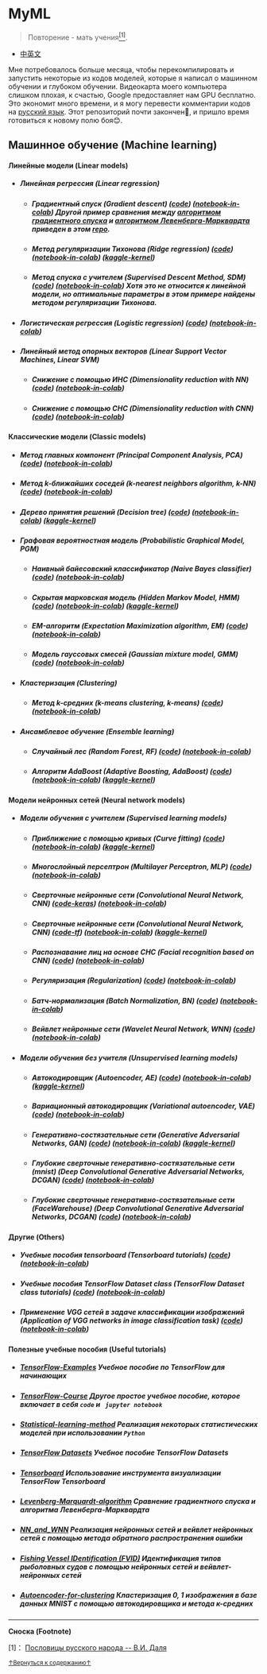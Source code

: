 # MyML
> Повторение - мать учения<a href='#fn1' name='fn1b'><sup>[1]</sup></a>.
- [中英文](README.md)

Мне потребовалось больше месяца, чтобы перекомпилировать и запустить некоторые из кодов моделей, которые я написал о машинном обучении и глубоком обучении. Видеокарта моего компьютера слишком плохая, к счастью, Google предоставляет нам GPU бесплатно. Это экономит много времени, и я могу перевести комментарии кодов на [русский язык](README_RU.md). Этот репозиторий почти закончен🤣, и пришло время готовиться к новому полю боя😊.  

## Машинное обучение (Machine learning)

#### Линейные модели (Linear models)

- ##### Линейная регрессия (Linear regression)
    + ##### Градиентный спуск (Gradient descent) ([code](codes/Linear_models/linear_regression_RU.py)) ([notebook-in-colab](notebooks(colab)/Linear_models/linear_regression_RU.ipynb)) Другой пример сравнения между [алгоритмом градиентного спуска](https://en.wikipedia.org/wiki/Gradient_descent) и [алгоритмом Левенберга-Марквардта](https://en.wikipedia.org/wiki/Levenberg%E2%80%93Marquardt_algorithm) приведен в этом [repo](https://github.com/jswanglp/Levenberg-Marquardt-algorithm/blob/master/README.pdf).
    + ##### Метод регуляризации Тихонова (Ridge regression) ([code](codes/Linear_models/RR_RU.py)) ([notebook-in-colab](notebooks(colab)/Linear_models/RR_RU.ipynb)) ([kaggle-kernel](https://www.kaggle.com/jswanglp/ridge-regression))
    + ##### Метод спуска с учителем (Supervised Descent Method, SDM) ([code](codes/Linear_models/SDM_RU.py)) ([notebook-in-colab](notebooks(colab)/Linear_models/SDM_RU.ipynb)) Хотя это не относится к линейной модели, но оптимальные параметры в этом примере найдены методом регуляризации Тихонова.

- ##### Логистическая регрессия (Logistic regression) ([code](codes/Linear_models/logistic_regression_RU.py)) ([notebook-in-colab](notebooks(colab)/Linear_models/logistic_regression_RU.ipynb))

- ##### Линейный метод опорных векторов (Linear Support Vector Machines, Linear SVM)
  
    + ##### Снижение с помощью ИНС (Dimensionality reduction with NN) ([code](codes/Linear_models/linear_SVM_RU.py)) ([notebook-in-colab](notebooks(colab)/Linear_models/linear_SVM_RU.ipynb))
    + ##### Снижение с помощью СНС (Dimensionality reduction with CNN) ([code](codes/Linear_models/linear_SVM(CNN)_RU.py)) ([notebook-in-colab](notebooks(colab)/Linear_models/linear_SVM(CNN)_RU.ipynb))

#### Классические модели (Classic models)

- ##### Метод главных компонент (Principal Component Analysis, PCA) ([code](codes/Classic_models/PCA_RU.py)) ([notebook-in-colab](notebooks(colab)/Classic_models/PCA_RU.ipynb))

- ##### Метод k-ближайших соседей (k-nearest neighbors algorithm, k-NN) ([code](codes/Classic_models/KNN_main_RU.py)) ([notebook-in-colab](notebooks(colab)/Classic_models/KNN_RU.ipynb))

- ##### Дерево принятия решений (Decision tree) ([code](codes/Classic_models/Decision_tree_RU.py)) ([notebook-in-colab](notebooks(colab)/Classic_models/Decision_tree_RU.ipynb)) ([kaggle-kernel](https://www.kaggle.com/jswanglp/decision-tree))

- ##### Графовая вероятностная модель (Probabilistic Graphical Model, PGM)
    + ##### Наивный байесовский классификатор (Naive Bayes classifier) ([code](codes/Classic_models/NB_RU.py)) ([notebook-in-colab](notebooks(colab)/Classic_models/NB_RU.ipynb))
    + ##### Скрытая марковская модель  (Hidden Markov Model, HMM) ([code](codes/Classic_models/HMM_RU.py)) ([notebook-in-colab](notebooks(colab)/Classic_models/HMM_RU.ipynb)) ([kaggle-kernel](https://www.kaggle.com/jswanglp/hmm-gaussian))
    + ##### EM-алгоритм (Expectation Maximization algorithm, EM) ([code](codes/Classic_models/EM_RU.py)) ([notebook-in-colab](notebooks(colab)/Classic_models/EM_RU.ipynb))
    + ##### Модель гауссовых смесей (Gaussian mixture model, GMM) ([code](codes/Classic_models/GMM_RU.py)) ([notebook-in-colab](notebooks(colab)/Classic_models/GMM_RU.ipynb))

- ##### Кластеризация (Clustering)
    + ##### Метод k-средних (k-means clustering, k-means) ([code](codes/Classic_models/kmeans_RU.py)) ([notebook-in-colab](notebooks(colab)/Classic_models/kmeans_RU.ipynb))

- ##### Ансамблевое обучение (Ensemble learning)
    + ##### Случайный лес (Random Forest, RF) ([code](codes/Classic_models/RF_RU.py)) ([notebook-in-colab](notebooks(colab)/Classic_models/RF_RU.ipynb))
    + ##### Алгоритм AdaBoost (Adaptive Boosting, AdaBoost) ([code](codes/Classic_models/Adaboost_main_RU.py)) ([notebook-in-colab](notebooks(colab)/Classic_models/Adaboost_RU.ipynb)) ([kaggle-kernel](https://www.kaggle.com/jswanglp/adaboost))

#### Модели нейронных сетей (Neural network models)

- ##### Модели обучения с учителем (Supervised learning models)
    + ##### Приближение с помощью кривых (Curve fitting) ([code](codes/Neural_network_models/Supervised_learning_models/curve_fitting_RU.py)) ([notebook-in-colab](notebooks(colab)/Neural_network_models/Supervised_learning_models/curve_fitting_RU.ipynb)) ([kaggle-kernel](https://www.kaggle.com/jswanglp/curve-fitting))
    + ##### Многослойный персептрон (Multilayer Perceptron, MLP) ([code](codes/Neural_network_models/Supervised_learning_models/MLP_RU.py)) ([notebook-in-colab](notebooks(colab)/Neural_network_models/Supervised_learning_models/MLP_RU.ipynb))
    + ##### Сверточные нейронные сети (Convolutional Neural Network, CNN) ([code-keras](codes/Neural_network_models/Supervised_learning_models/CNN_keras_RU.py)) ([notebook-in-colab](notebooks(colab)/Neural_network_models/Supervised_learning_models/CNN_keras_RU.ipynb))
    + ##### Сверточные нейронные сети (Convolutional Neural Network, CNN) ([code-tf](codes/Neural_network_models/Supervised_learning_models/CNN_tf_RU.py)) ([notebook-in-colab](notebooks(colab)/Neural_network_models/Supervised_learning_models/CNN_tf_RU.ipynb)) ([kaggle-kernel](https://www.kaggle.com/jswanglp/cnn-tf))
    + ##### Распознавание лиц на основе СНС (Facial recognition based on CNN) ([code](codes/Neural_network_models/Supervised_learning_models/Facial_recognition_RU.py)) ([notebook-in-colab](notebooks(colab)/Neural_network_models/Supervised_learning_models/Facial_recognition_RU.ipynb))
    + ##### Регуляризация (Regularization) ([code](codes/Neural_network_models/Supervised_learning_models/Facial_recognition_l2_RU.py)) ([notebook-in-colab](notebooks(colab)/Neural_network_models/Supervised_learning_models/Facial_recognition_l2_RU.ipynb))
    + ##### Батч-нормализация (Batch Normalization, BN) ([code](codes/Neural_network_models/Supervised_learning_models/Facial_recognition_bn_RU.py)) ([notebook-in-colab](notebooks(colab)/Neural_network_models/Supervised_learning_models/Facial_recognition_bn_RU.ipynb))
    + ##### Вейвлет нейронные сети (Wavelet Neural Network, WNN) ([code](codes/Neural_network_models/Supervised_learning_models/WNN_RU.py)) ([notebook-in-colab](notebooks(colab)/Neural_network_models/Supervised_learning_models/WNN_RU.ipynb))

- ##### Модели обучения без учителя (Unsupervised learning models)
    + ##### Автокодировщик (Autoencoder, AE) ([code](codes/Neural_network_models/Unsupervised_learning_models/AE_RU.py)) ([notebook-in-colab](notebooks(colab)/Neural_network_models/Unsupervised_learning_models/AE_RU.ipynb)) ([kaggle-kernel](https://www.kaggle.com/jswanglp/autoencoder))
    + ##### Вариационный автокодировщик (Variational autoencoder, VAE) ([code](codes/Neural_network_models/Unsupervised_learning_models/VAE_RU.py)) ([notebook-in-colab](notebooks(colab)/Neural_network_models/Unsupervised_learning_models/VAE_RU.ipynb))
    + ##### Генеративно-состязательные сети (Generative Adversarial Networks, GAN) ([code](codes/Neural_network_models/Unsupervised_learning_models/GAN_RU.py)) ([notebook-in-colab](notebooks(colab)/Neural_network_models/Unsupervised_learning_models/GAN_RU.ipynb)) ([kaggle-kernel](https://www.kaggle.com/jswanglp/gan-tf))
    + ##### Глубокие сверточные генеративно-состязательные сети (mnist) (Deep Convolutional Generative Adversarial Networks, DCGAN) ([code](codes/Neural_network_models/Unsupervised_learning_models/DCGAN_RU.py)) ([notebook-in-colab](notebooks(colab)/Neural_network_models/Unsupervised_learning_models/DCGAN_RU.ipynb))
    + ##### Глубокие сверточные генеративно-состязательные сети (FaceWarehouse) (Deep Convolutional Generative Adversarial Networks, DCGAN) ([code](codes/Neural_network_models/Unsupervised_learning_models/DCGAN_for_faces_RU.py)) ([notebook-in-colab](notebooks(colab)/Neural_network_models/Unsupervised_learning_models/DCGAN_for_faces_RU.ipynb))

#### Другие (Others)

- ##### Учебные пособия tensorboard (Tensorboard tutorials) ([code](codes/Others/tensorboard_tutorials_RU.py)) ([notebook-in-colab](notebooks(colab)/Others/tensorboard_tutorials_RU.ipynb))

- ##### Учебные пособия TensorFlow Dataset class (TensorFlow Dataset class tutorials) ([code](codes/Others/Dataset_tutorials_RU.py)) ([notebook-in-colab](notebooks(colab)/Others/Dataset_tutorials_RU.ipynb))

- ##### Применение VGG сетей в задаче классификации изображений (Application of VGG networks in image classification task) ([code](codes/Others/VGG16_RU.py)) ([notebook-in-colab](notebooks(colab)/Others/VGG16_RU.ipynb))

#### Полезные учебные пособия (Useful tutorials)

- ##### [TensorFlow-Examples](https://github.com/aymericdamien/TensorFlow-Examples) Учебное пособие по TensorFlow для начинающих

- ##### [TensorFlow-Course](https://github.com/machinelearningmindset/TensorFlow-Course) Другое простое учебное пособие, которое включает в себя `code` и ` jupyter notebook`

- ##### [Statistical-learning-method](https://github.com/wzyonggege/statistical-learning-method) Реализация некоторых статистических моделей при использовании `Python`

- ##### [TensorFlow Datasets](https://github.com/tensorflow/datasets) Учебное пособие TensorFlow Datasets

- ##### [Tensorboard](https://github.com/tensorflow/tensorboard) Использование инструмента визуализации TensorFlow Tensorboard

- ##### [Levenberg-Marquardt-algorithm](https://github.com/jswanglp/Levenberg-Marquardt-algorithm) Сравнение градиентного спуска и алгоритма Левенберга-Марквардта

- ##### [NN_and_WNN](https://github.com/jswanglp/NN_and_WNN) Реализация нейронных сетей и вейвлет нейронных сетей с помощью метода обратного распространения ошибки

- ##### [Fishing Vessel IDentification (FVID)](https://github.com/jswanglp/FVID) Идентификация типов рыболовных судов с помощью нейронных сетей и вейвлет-нейронных сетей

- ##### [Autoencoder-for-clustering](https://github.com/jswanglp/Autoencoder-for-clustering) Кластеризация 0, 1 изображения в базе данных MNIST с помощью автокодировщика и метода к-средних

-----
**Сноска (Footnote)**

<a name='fn1'>[1]</a>： [Пословицы русского народа -- В.И. Даля](http://dslov.ru/txt/81/t81_168.htm)

<a href='#fn1b'><small>↑Вернуться к содержанию↑</small></a>